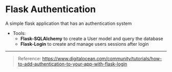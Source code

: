 # Flask Authentication
A simple flask application that has an authentication system
* Tools:
    * **Flask-SQLAlchemy** to create a User model and query the database
    * **Flask-Login** to create and manage users sessions after login
___
> Reference: https://www.digitalocean.com/community/tutorials/how-to-add-authentication-to-your-app-with-flask-login